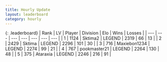 ```yaml
---
title: Hourly Update
layout: leaderboard
category: hourly
---
```


{: .leaderboard}
| Rank | LV | Player | Division | Elo | Wins | Losses |
| --- | --- | --- | --- | --- | --- | --- |
| <span data-change="0">1</span> | 1124 | <span title="ID: 402846">Sktima2</span> | LEGEND | <span data-change="0">2319</span> | <span data-change="0">66</span> | <span data-change="0">13</span> |
| <span data-change="0">2</span> | 2429 | <span title="ID: 353063">Sktima</span> | LEGEND | <span data-change="0">2296</span> | <span data-change="0">101</span> | <span data-change="0">30</span> |
| <span data-change="0">3</span> | 716 | <span title="ID: 410122">Maxiebon1234</span> | LEGEND | <span data-change="0">2274</span> | <span data-change="0">99</span> | <span data-change="0">21</span> |
| <span data-change="0">4</span> | 767 | <span title="ID: 652474">pookmaster21</span> | LEGEND | <span data-change="0">2264</span> | <span data-change="0">130</span> | <span data-change="0">48</span> |
| <span data-change="0">5</span> | 375 | <span title="ID: 745153">Ataraxia</span> | LEGEND | <span data-change="0">2246</span> | <span data-change="0">216</span> | <span data-change="0">91</span> |
